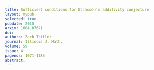 ```yaml
---
title: Sufficient conditions for Strassen's additivity conjecture
layout: mypub
selected: true
pubdate: 2015
arxiv: 1604.07691
doi:
authors: Zach Teitler
journal: Illinois J. Math.
volume: 59
issue: 4
pagenos: 1071-1085
abstract:
---
```

